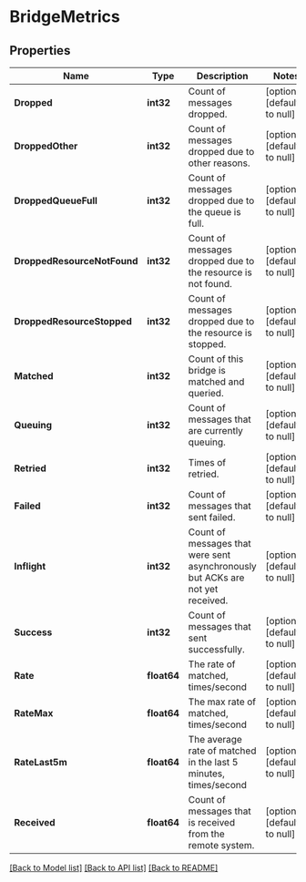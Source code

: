 # BridgeMetrics

## Properties
Name | Type | Description | Notes
------------ | ------------- | ------------- | -------------
**Dropped** | **int32** | Count of messages dropped. | [optional] [default to null]
**DroppedOther** | **int32** | Count of messages dropped due to other reasons. | [optional] [default to null]
**DroppedQueueFull** | **int32** | Count of messages dropped due to the queue is full. | [optional] [default to null]
**DroppedResourceNotFound** | **int32** | Count of messages dropped due to the resource is not found. | [optional] [default to null]
**DroppedResourceStopped** | **int32** | Count of messages dropped due to the resource is stopped. | [optional] [default to null]
**Matched** | **int32** | Count of this bridge is matched and queried. | [optional] [default to null]
**Queuing** | **int32** | Count of messages that are currently queuing. | [optional] [default to null]
**Retried** | **int32** | Times of retried. | [optional] [default to null]
**Failed** | **int32** | Count of messages that sent failed. | [optional] [default to null]
**Inflight** | **int32** | Count of messages that were sent asynchronously but ACKs are not yet received. | [optional] [default to null]
**Success** | **int32** | Count of messages that sent successfully. | [optional] [default to null]
**Rate** | **float64** | The rate of matched, times/second | [optional] [default to null]
**RateMax** | **float64** | The max rate of matched, times/second | [optional] [default to null]
**RateLast5m** | **float64** | The average rate of matched in the last 5 minutes, times/second | [optional] [default to null]
**Received** | **float64** | Count of messages that is received from the remote system. | [optional] [default to null]

[[Back to Model list]](../README.md#documentation-for-models) [[Back to API list]](../README.md#documentation-for-api-endpoints) [[Back to README]](../README.md)

